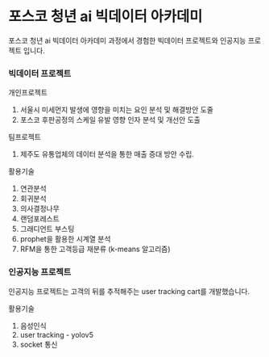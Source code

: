 # 포스코 청년 ai 빅데이터 아카데미

포스코 청년 ai 빅데이터 아카데미 과정에서 경험한 빅데이터 프로젝트와 인공지능 프로젝트 입니다.

### 빅데이터 프로젝트

개인프로젝트
1. 서울시 미세먼지 발생에 영향을 미치는 요인 분석 및 해결방안 도줄
2. 포스코 후판공정의 스케일 유발 영향 인자 분석 및 개선안 도출

팀프로젝트
1. 제주도 유통업체의 데이터 분석을 통한 매출 증대 방안 수립.

활용기술
1. 연관분석
2. 회귀분석
3. 의사결정나무
4. 랜덤포레스트
5. 그래디언트 부스팅
6. prophet을 활용한 시계열 분석
7. RFM을 통한 고객등급 재분류 (k-means 알고리즘)


### 인공지능 프로젝트
인공지능 프로젝트는 고객의 뒤를 추적해주는 user tracking cart를 개발했습니다.


활용기술
1. 음성인식
2. user tracking - yolov5
3. socket 통신
